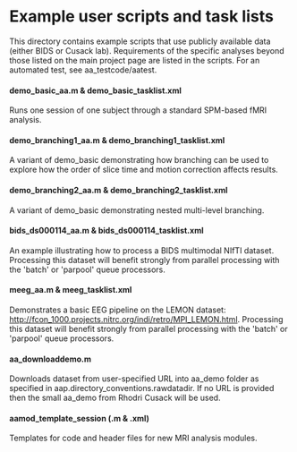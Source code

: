 # Example user scripts and task lists
This directory contains example scripts that use publicly available data (either BIDS or Cusack lab). Requirements of the specific analyses beyond those listed on the main project page are listed in the scripts. For an automated test, see aa_testcode/aatest. 

#### demo_basic_aa.m & demo_basic_tasklist.xml
Runs one session of one subject through a standard SPM-based fMRI analysis.

#### demo_branching1_aa.m & demo_branching1_tasklist.xml
A variant of demo_basic demonstrating how branching can be used to explore how the order of slice time and motion correction affects results.

#### demo_branching2_aa.m & demo_branching2_tasklist.xml
A variant of demo_basic demonstrating nested multi-level branching.

#### bids_ds000114_aa.m & bids_ds000114_tasklist.xml
An example illustrating how to process a BIDS multimodal NIfTI dataset. Processing this dataset will benefit strongly from parallel processing with the 'batch' or 'parpool' queue processors.

#### meeg_aa.m & meeg_tasklist.xml
Demonstrates a basic EEG pipeline on the LEMON dataset: http://fcon_1000.projects.nitrc.org/indi/retro/MPI_LEMON.html. Processing this dataset will benefit strongly from parallel processing with the 'batch' or 'parpool' queue processors.

#### aa_downloaddemo.m
Downloads dataset from user-specified URL into aa_demo folder as specified in  aap.directory_conventions.rawdatadir. If no URL is provided then the small aa_demo from Rhodri Cusack will be used.

#### aamod_template_session (.m & .xml)
 Templates for code and header files for new MRI analysis modules.
